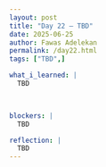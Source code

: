 ```yaml
---
layout: post
title: "Day 22 – TBD"
date: 2025-06-25
author: Fawas Adelekan
permalink: /day22.html
tags: ["TBD",]

what_i_learned: |
  TBD

  

blockers: |
  TBD

reflection: |
  TBD
---
```

